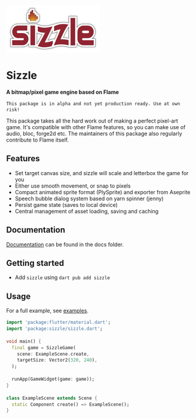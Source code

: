 ![sizzle](sizzle-logo.png "sizzle")


# Sizzle

**A bitmap/pixel game engine based on Flame**

<!--<a title="Pub" href="https://pub.dev/packages/sizzle">
<img src="https://img.shields.io/badge/pub-v0.1-blue"/></a>-->

```{warn}
This package is in alpha and not yet production ready. Use at own risk!
```

This package takes all the hard work out of making a perfect pixel-art game. It's compatible with
other Flame features, so you can make use of audio, bloc, forge2d etc. The maintainers of this
package also regularly contribute to Flame itself.


## Features

- Set target canvas size, and sizzle will scale and letterbox the game for you
- Either use smooth movement, or snap to pixels
- Compact animated sprite format (PlySprite) and exporter from Aseprite
- Speech bubble dialog system based on yarn spinner (jenny)
- Persist game state (saves to local device)
- Central management of asset loading, saving and caching


## Documentation

[Documentation](/docs/index.md) can be found in the docs folder.


## Getting started

- Add `sizzle` using `dart pub add sizzle`


## Usage

For a full example, see [examples](/example/).

```dart
import 'package:flutter/material.dart';
import 'package:sizzle/sizzle.dart';

void main() {
  final game = SizzleGame(
    scene: ExampleScene.create,
    targetSize: Vector2(320, 240),
  );

  runApp(GameWidget(game: game));
}

class ExampleScene extends Scene {
  static Component create() => ExampleScene();
}
```
